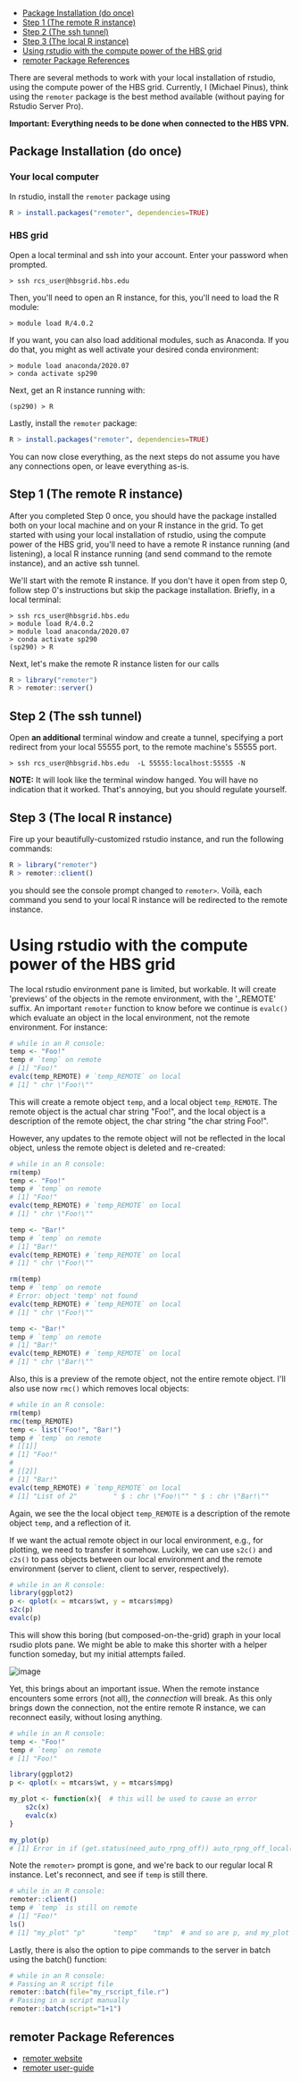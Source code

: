 <!-- TOC updateOnSave:false -->
- [Package Installation (do once)](#package-installation-do-once)
- [Step 1 (The remote R instance)](#step-1-the-remote-r-instance)
- [Step 2 (The ssh tunnel)](#step-2-the-ssh-tunnel)
- [Step 3 (The local R instance)](#step-3-the-local-r-instance)
- [Using rstudio with the compute power of the HBS grid](#using-rstudio-with-the-compute-power-of-the-hbs-grid)
- [remoter Package References](#remoter-package-references)
<!-- /TOC -->

There are several methods to work with your local installation of rstudio, using the compute power of the HBS grid. Currently, I (Michael Pinus), think using the `remoter` package is the best method available (without paying for Rstudio Server Pro).

**Important: Everything needs to be done when connected to the HBS VPN.**

## Package Installation (do once)

### Your local computer
In rstudio, install the `remoter` package using

```r
R > install.packages("remoter", dependencies=TRUE)
```

### HBS grid
Open a local terminal and ssh into your account. Enter your password when prompted.

```
> ssh rcs_user@hbsgrid.hbs.edu
```

Then, you'll need to open an R instance, for this, you'll need to load the R module:

```
> module load R/4.0.2
```

If you want, you can also load additional modules, such as Anaconda. If you do that, you might as well activate your desired conda environment:

```
> module load anaconda/2020.07
> conda activate sp290
```

Next, get an R instance running with:
```
(sp290) > R
```

Lastly, install the `remoter` package:

```r
R > install.packages("remoter", dependencies=TRUE)
```
You can now close everything, as the next steps do not assume you have any connections open, or leave everything as-is. 

## Step 1 (The remote R instance)

After you completed Step 0 once, you should have the package installed both on your local machine and on your R instance in the grid.
To get started with using your local installation of rstudio, using the compute power of the HBS grid, you'll need to have a remote R instance running (and listening), a local R instance running (and send command to the remote instance), and an active ssh tunnel.

We'll start with the remote R instance. If you don't have it open from step 0, follow step 0's instructions but skip the package installation. Briefly, in a local terminal:

```
> ssh rcs_user@hbsgrid.hbs.edu
> module load R/4.0.2
> module load anaconda/2020.07
> conda activate sp290
(sp290) > R
```

Next, let's make the remote R instance listen for our calls

```r
R > library("remoter")
R > remoter::server()
```

## Step 2 (The ssh tunnel)

Open **an additional** terminal window and create a tunnel, specifying a port redirect from your local 55555 port, to the remote machine's 55555 port. 
  
```
> ssh rcs_user@hbsgrid.hbs.edu  -L 55555:localhost:55555 -N
```
**NOTE:** It will look like the terminal window hanged. You will have no indication that it worked. That's annoying, but you should regulate yourself.

## Step 3 (The local R instance)

Fire up your beautifully-customized rstudio instance, and run the following commands:

```r
R > library("remoter")
R > remoter::client()
```

you should see the console prompt changed to `remoter>`. 
Voilà, each command you send to your local R instance will be redirected to the remote instance. 

# Using rstudio with the compute power of the HBS grid

The local rstudio environment pane is limited, but workable. 
It will create 'previews' of the objects in the remote environment, with the '_REMOTE' suffix. 
An important `remoter` function to know before we continue is `evalc()` which evaluate an object in the local environment, not the remote environment. 
For instance: 

```r
# while in an R console:
temp <- "Foo!" 
temp # `temp` on remote
# [1] "Foo!" 
evalc(temp_REMOTE) # `temp_REMOTE` on local
# [1] " chr \"Foo!\"" 
```

This will create a remote object `temp`, and a local object `temp_REMOTE`. The remote object is the actual char string "Foo!", and the local object is a description of the remote object, the char string "the char string Foo!".

However, any updates to the remote object will not be reflected in the local object, unless the remote object is deleted and re-created:

```r
# while in an R console:
rm(temp)
temp <- "Foo!"
temp # `temp` on remote
# [1] "Foo!" 
evalc(temp_REMOTE) # `temp_REMOTE` on local
# [1] " chr \"Foo!\"" 

temp <- "Bar!"
temp # `temp` on remote
# [1] "Bar!" 
evalc(temp_REMOTE) # `temp_REMOTE` on local
# [1] " chr \"Foo!\"" 

rm(temp)
temp # `temp` on remote
# Error: object 'temp' not found
evalc(temp_REMOTE) # `temp_REMOTE` on local
# [1] " chr \"Foo!\"" 

temp <- "Bar!"
temp # `temp` on remote
# [1] "Bar!" 
evalc(temp_REMOTE) # `temp_REMOTE` on local
# [1] " chr \"Bar!\"" 
```

Also, this is a preview of the remote object, not the entire remote object. I'll also use now `rmc()` which removes local objects:

```r
# while in an R console:
rm(temp)
rmc(temp_REMOTE)
temp <- list("Foo!", "Bar!")
temp # `temp` on remote
# [[1]]
# [1] "Foo!"
# 
# [[2]]
# [1] "Bar!"
evalc(temp_REMOTE) # `temp_REMOTE` on local
# [1] "List of 2"         " $ : chr \"Foo!\"" " $ : chr \"Bar!\"" 
```

Again, we see the the local object `temp_REMOTE` is a description of the remote object `temp`, and a reflection of it.

If we want the actual remote object in our local environment, e.g., for plotting, we need to transfer it somehow. 
Luckily, we can use `s2c()` and `c2s()` to pass objects between our local environment and the remote environment (server to client, client to server, respectively).

```r
# while in an R console:
library(ggplot2)
p <- qplot(x = mtcars$wt, y = mtcars$mpg)
s2c(p)
evalc(p)
```

This will show this boring (but composed-on-the-grid) graph in your local rsudio plots pane.
We might be able to make this shorter with a helper function someday, but my initial attempts failed.

![image](figures/5hOQMg17b6.png)

Yet, this brings about an important issue. When the remote instance encounters some errors (not all), the *connection* will break. 
As this only brings down the connection, not the entire remote R instance, we can reconnect easily, without losing anything.

```r
# while in an R console:
temp <- "Foo!"
temp # `temp` on remote
# [1] "Foo!" 

library(ggplot2)
p <- qplot(x = mtcars$wt, y = mtcars$mpg)

my_plot <- function(x){  # this will be used to cause an error 
    s2c(x)
    evalc(x)
}

my_plot(p) 
# [1] Error in if (get.status(need_auto_rpng_off)) auto_rpng_off_local(get.status(ret)) : argument is of length zero
```

Note the `remoter>` prompt is gone, and we're back to our regular local R instance.
Let's reconnect, and see if `temp` is still there.

```r
# while in an R console:
remoter::client()
temp # `temp` is still on remote
# [1] "Foo!" 
ls()
# [1] "my_plot" "p"       "temp"    "tmp"  # and so are p, and my_plot (and `tmp` created by the remoter package itself).
```
Lastly, there is also the option to pipe commands to the server in batch using the batch() function:
```r
# while in an R console:
# Passing an R script file
remoter::batch(file="my_rscript_file.r")
# Passing in a script manually
remoter::batch(script="1+1")
```

## remoter Package References

- [remoter website](https://github.com/RBigData/remoter)
- [remoter user-guide](https://cran.r-project.org/web/packages/remoter/vignettes/remoter.pdf)


